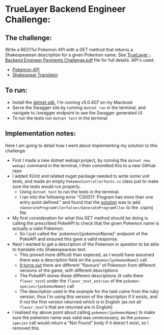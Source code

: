 # TrueLayer Backend Engineer Challenge:

## The challenge:
Write a RESTful Pokemon API with a GET method that returns a Shakespearean description for a given Pokemon name.
See [TrueLayer - Backend Engineer Payments Challenge.pdf](https://github.com/adamfriswell/TrueLayerBackendEngineerChallenge/blob/master/TrueLayer%20-%20Backend%20Engineer%20Payments%20Challenge.pdf) file for full details.
API's used:
* [Pokemon API](https://pokeapi.co/)
* [Shakespear Translator](https://funtranslations.com/api/shakespeare)

## To run:
* Install the [dotnet sdk](https://dotnet.microsoft.com/en-us/download), I'm running v5.0.407 on my Macbook
* Serve the Swagger site by running `dotnet run` in the terminal, and navigate to /swagger endpoint to see the Swagger generated UI
* To run the tests run `dotnet test` in the terminal

## Implementation notes:
Here I am going to detail how I went about implementing my solution to this challenge:
* First I made a new dotnet webapi project, by running the `dotnet new webapi` command in the terminal, I then committed this to a new GitHub repo
* I added XUnit and related nuget package needed to write some unit tests, and made an empty `PokemonControllerTests.cs` class just to make sure the tests would run properly.
    * Using `dotnet test` to run the tests in the terminal.
    * I ran into the following error "CS0017: Program has more than one entry point defined." and found that the [solution](https://stackoverflow.com/questions/11747761/i-added-a-new-class-to-my-project-and-got-an-error-saying-program-main-has-mo) was to add `<GenerateProgramFile>false</GenerateProgramFile>` to the .csproj file.
* My first consideration for what this GET method should be doing is calling the prescribed PokeAPI to check that the given Pokemon name is actually a valid Pokemon. 
    * So I just called the `pokemon/{pokemonName}' endpoint of the PokeAPI and ensured this gave a valid response.
* Next I wanted to get a description of the Pokemon in question to be able to translate into Shakespearean text.
    * This proved more difficult than expeced, as I would have assumed there was a description field on the `pokemon/{pokemonName}` call
    * [It turns out](https://github.com/PokeAPI/pokeapi/issues/107) there are different "flavours" of Pokemon from different versions of the game, with different descriptions
    * The PokeAPI stores these different descriptions (it calls them `flavor_text`) under the `flavor_text_entries` of the `pokemon-species/{pokemonName}` call
    * The description used in the example for the task came from the ruby version, thus I'm using this version of the description if it exists, and if not the first version returned which is in English (as not all `flavor_text`'s that are returned are in English)
* I realised my above point about calling `pokemon/{pokemonName}` to make sure the pokemon name was valid was unnecessary, as the `pokemon-species` call would return a "Not Found" body if it doesn't exist, so I removed this.